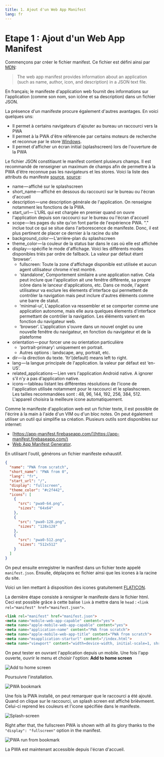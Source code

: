 ```yaml
---
title: 1. Ajout d'un Web App Manifest
lang: fr
---
```


# Etape 1 : Ajout d'un Web App Manifest

Commençons par créer le fichier manifest. Ce fichier est défini ainsi par [MDN](https://developer.mozilla.org/en-US/docs/Web/Manifest):

> The web app manifest provides information about an application (such as name, author, icon, and description) in a JSON text file.

En français; le manifeste d'application web fournit des informations sur l'application (comme son nom, son icône et sa description) dans un fichier JSON.

La présence d'un manifeste procure également d'autres avantages. En voici quelques uns:

* Il permet à certains navigateurs d'ajouter au bureau un raccourci vers la PWA
* Il permet à la PWA d'être référencée par certains moteurs de recherche et reconnue par le store [Windows](https://docs.microsoft.com/en-us/microsoft-edge/progressive-web-apps).
* Il permet d'afficher un écran initial (splashscreen) lors de l'ouverture de la PWA

Le fichier JSON constitiaunt le manifest contient plusieurs champs. Il est recommandé de renseigner un maximum de champs afin de permettre à la PWA d'être reconnue pas les navigateurs et les stores. Voici la liste des attributs du manifeste [source](https://medium.com/@subodhgarg/web-app-manifest-file-make-your-web-app-installable-b5fcdb2919b9), [source](https://developer.mozilla.org/fr/docs/Web/Manifest):

* name — affiché sur le splashscreen
* short_name — affiché en dessous du raccourci sur le bureau ou l'écran d'accueil
* description — une description générale de l'application. On renseigne notamment les fonctions de la PWA.
* start_url — L'URL qui est chargée en premier quand on ouvre l'application depuis son raccourci sur le bureau ou l'écran d'accueil
* scope — les pages du site qu'on font partie de l'expérience PWA. "." inclue tout ce qui se situe dans l'arborescence de manifeste. Donc, il est plus pertinent de placer ce dernier à la racine du site
* background_color — L'arrière-plan du splashscreen
* theme_color — la couleur de la status bar dans le cas où elle est affichée
* display — spécifie le mode d'affichage. Voici les différents modes disponibles triés par ordre de fallback. La valeur par défaut étant ‘browser’.
  * fullscreen: Toute la zone d'affichage disponible est utilisée et aucun agent utilisateur chrome n'est montré.
  * ‘standalone’, Comportement similaire a une application native. Cela peut inclure que l'application ait une fenêtre différente, sa propre icône dans le lanceur d'applications, etc. Dans ce mode, l'agent utilisateur va exclure les élements d'interface qui permettent de contrôler la navigation mais peut inclure d'autres éléments comme une barre de statut.
  * ‘minimal-ui’, L'application va ressembler et se comporter comme une application autonome, mais elle aura quelques élements d'interface permettant de contrôler la navigation. Les éléments varient en fonction du navigateur web.
  * ‘browser’. L'application s'ouvre dans un nouvel onglet ou une nouvelle fenêtre du navigateur, en fonction du navigateur et de la plateforme
* orientation — pour forcer une ou orientation particulière
  * ‘portrait-primary’: uniquement en portrait.
  * Autres options : landscape, any, portrait, etc.
* dir — la direction du texte. ‘ltr’(default) means left to right.
* lang — la langue principale de l'application. la valeur par défaut est ‘en-US’.
* related_applications — Lien vers l'application Android native. A ignorer s'il n'y a pas d'application native.
* icons — tableau listant les différentes résolutions de l'icone de l'application utilisée notamment pour le raccourci et le splashscreen. Les tailles recommandées sont : 48, 96, 144, 192, 256, 384, 512. L'appareil choisira la meilleure icone automatiquement.

Comme le manifeste d'application web est un fichier texte, il est possible de l'écrire à la main à l'aide d'un VIM ou d'un bloc notes. On peut également utiliser un outil qui simplifie sa création. Plusieurs outils sont disponibles sur internet:

* [https://app-manifest.firebaseapp.com/](https://app-manifest.firebaseapp.com/)
* [Web App Manifest Generator](https://tomitm.github.io/appmanifest/).

En utilisant l'outil, générons un fichier manifeste exhaustif.

```json
{
  "name": "PWA from scratch",
  "short_name": "PWA from 0",
  "lang": "fr",
  "start_url": "/",
  "display": "fullscreen",
  "theme_color": "#c2f442",
  "icons": [
    {
      "src": "pwa0-64.png",
      "sizes": "64x64"
    },
    {
      "src": "pwa0-128.png",
      "sizes": "128x128"
    },
    {
      "src": "pwa0-512.png",
      "sizes": "512x512"
    }
  ]
}
```

On peut ensuite enregistrer le manifest dans un fichier texte appelé `manifest.json`. Ensuite, déplaçons ec fichier ainsi que les icones à la racine du site.

Voici un lien mettant à disposition des icones gratuitement [FLATICON](https://www.flaticon.com/).

La dernière étape consiste à rensigner le manifeste dans le fichier html. Ceci est possible grâce à cette balise `link` à mettre dans le `head` : `<link rel="manifest" href="manifest.json">`.

```html
<link rel="manifest" href="manifest.json">
<meta name="mobile-web-app-capable" content="yes">
<meta name="apple-mobile-web-app-capable" content="yes">
<meta name="application-name" content="PWA from scratch">
<meta name="apple-mobile-web-app-title" content="PWA from scratch">
<meta name="msapplication-starturl" content="/index.html">
<meta name="viewport" content="width=device-width, initial-scale=1, shrink-to-fit=no">
```

On peut tester en ouvrant l'application depuis un mobile. Une fois l'app ouverte, ouvrir le menu et choisir l'option:  **Add to home screen**

![Add to home screen](./readme_assets/pwa_install_menu.jpg 'dd to home screen')

Poursuivre l'installation.

![PWA bookmark](./readme_assets/pwa_bookmark.jpg 'PWA bookmark')

Une fois la PWA installé, on peut remarquer que le raccourci a été ajouté. Quand on clique sur le raccourci, un splash screen est affiché brièvmeent. Celui-ci reprend les couleurs et l'icone spécifiée dans le manifeste.

![Splash-screen](./readme_assets/pwa_splashscreen.jpg 'Splash-screen')

Right after that, the fullscreen PWA is shown with all its glory thanks to the `"display": "fullscreen"` option in the manifest.

![PWA run from bookmark](./readme_assets/pwa_chrome_fullscreen.jpg 'PWA run from bookmark')

La PWA est maintenant accessible depuis l'écran d'accueil.